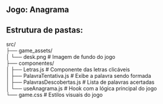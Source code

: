 ## Jogo: Anagrama
## Estrutura de pastas:

<p>src/<br>
├── game_assets/<br>
│   └── desk.png                 # Imagem de fundo do jogo<br>
├── componentes/<br>
│   ├── Letras.js                # Componente das letras clicáveis <br>
│   ├── PalavraTentativa.js      # Exibe a palavra sendo formada<br>
│   ├── PalavrasDescobertas.js   # Lista de palavras acertadas<br>
│   └── useAnagrama.js           # Hook com a lógica principal do jogo<br>
└── game.css                     # Estilos visuais do jogo<br>
</p>
